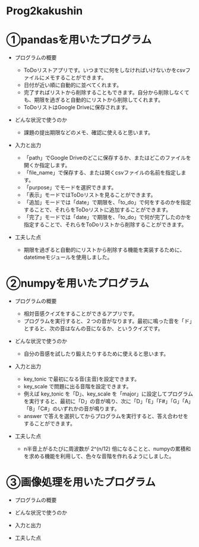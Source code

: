 # Prog2kakushin

# ①pandasを用いたプログラム
- プログラムの概要
  - ToDoリストアプリです。いつまでに何をしなければいけないかをcsvファイルにメモすることができます。
  - 日付が近い順に自動的に並べてくれます。
  - 完了すればリストから削除することもできます。自分から削除しなくても、期限を過ぎると自動的にリストから削除してくれます。
  - ToDoリストはGoogle Driveに保存されます。

- どんな状況で使うのか
  - 課題の提出期限などのメモ、確認に使えると思います。

- 入力と出力
  - 「path」でGoogle Driveのどこに保存するか、またはどこのファイルを開くか指定します。
  - 「file_name」で保存する、または開くcsvファイルの名前を指定します。
  - 「purpose」でモードを選択できます。
  - 「表示」モードではToDoリストを見ることができます。
  - 「追加」モードでは「date」で期限を、「to_do」で何をするのかを指定することで、それらをToDoリストに追加することができます。
  - 「完了」モードでは「date」で期限を、「to_do」で何が完了したのかを指定することで、それらをToDoリストから削除することができます。

- 工夫した点
  - 期限を過ぎると自動的にリストから削除する機能を実装するために、datetimeモジュールを使用しました。

# ②numpyを用いたプログラム
- プログラムの概要
  - 相対音感クイズをすることができるアプリです。
  - プログラムを実行すると、２つの音がなります。最初に鳴った音を「ド」とすると、次の音はなんの音になるか、というクイズです。

- どんな状況で使うのか
  - 自分の音感を試したり鍛えたりするために使えると思います。

- 入力と出力
  - key_tonic で最初になる音(主音)を設定できます。
  - key_scale で問題に出る音階を設定できます。
  - 例えば key_tonic を「D」、key_scale を「major」に設定してプログラムを実行すると、最初に「D」の音が鳴り、次に「D」「E」「F#」「G」「A」「B」「C#」のいずれかの音が鳴ります。
  - answer で答えを選択してからプログラムを実行すると、答え合わせをすることができます。

- 工夫した点
  - n半音上がるたびに周波数が 2^(n/12) 倍になることと、numpyの累積和を求める機能を利用して、色々な音階を作れるようにしました。

# ③画像処理を用いたプログラム
- プログラムの概要


- どんな状況で使うのか


- 入力と出力


- 工夫した点

